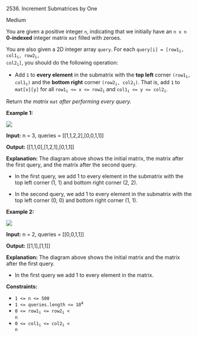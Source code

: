 2536\. Increment Submatrices by One

Medium

You are given a positive integer `n`, indicating that we initially have an `n x n` **0-indexed** integer matrix `mat` filled with zeroes.

You are also given a 2D integer array `query`. For each <code>query[i] = [row1<sub>i</sub>, col1<sub>i</sub>, row2<sub>i</sub>, col2<sub>i</sub>]</code>, you should do the following operation:

*   Add `1` to **every element** in the submatrix with the **top left** corner <code>(row1<sub>i</sub>, col1<sub>i</sub>)</code> and the **bottom right** corner <code>(row2<sub>i</sub>, col2<sub>i</sub>)</code>. That is, add `1` to `mat[x][y]` for all <code>row1<sub>i</sub> <= x <= row2<sub>i</sub></code> and <code>col1<sub>i</sub> <= y <= col2<sub>i</sub></code>.

Return _the matrix_ `mat` _after performing every query._

**Example 1:**

![](https://assets.leetcode.com/uploads/2022/11/24/p2example11.png)

**Input:** n = 3, queries = [[1,1,2,2],[0,0,1,1]]

**Output:** [[1,1,0],[1,2,1],[0,1,1]]

**Explanation:** The diagram above shows the initial matrix, the matrix after the first query, and the matrix after the second query. 

- In the first query, we add 1 to every element in the submatrix with the top left corner (1, 1) and bottom right corner (2, 2). 

- In the second query, we add 1 to every element in the submatrix with the top left corner (0, 0) and bottom right corner (1, 1).

**Example 2:**

![](https://assets.leetcode.com/uploads/2022/11/24/p2example22.png)

**Input:** n = 2, queries = [[0,0,1,1]]

**Output:** [[1,1],[1,1]]

**Explanation:** The diagram above shows the initial matrix and the matrix after the first query. 

- In the first query we add 1 to every element in the matrix.

**Constraints:**

*   `1 <= n <= 500`
*   <code>1 <= queries.length <= 10<sup>4</sup></code>
*   <code>0 <= row1<sub>i</sub> <= row2<sub>i</sub> < n</code>
*   <code>0 <= col1<sub>i</sub> <= col2<sub>i</sub> < n</code>